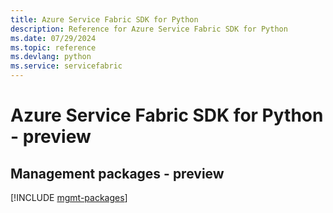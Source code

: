 ```yaml
---
title: Azure Service Fabric SDK for Python
description: Reference for Azure Service Fabric SDK for Python
ms.date: 07/29/2024
ms.topic: reference
ms.devlang: python
ms.service: servicefabric
---
```

# Azure Service Fabric SDK for Python - preview

## Management packages - preview
[!INCLUDE [mgmt-packages](service-fabric-mgmt-index.md)]